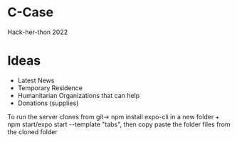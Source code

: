 # C-Case
Hack-her-thon 2022

# Ideas

- Latest News
- Temporary Residence
- Humanitarian Organizations that can help
- Donations (supplies)


To run the server clones from git-> npm install expo-cli in a new folder + npm start/expo start --template "tabs", then copy paste the folder files from the cloned folder 